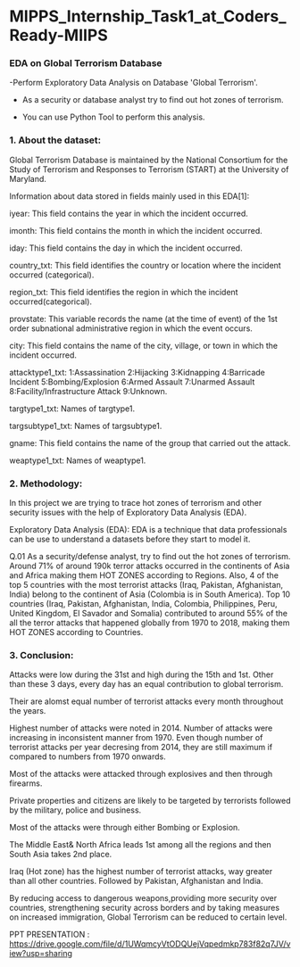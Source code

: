 # MIPPS_Internship_Task1_at_Coders_Ready-MIIPS
### EDA on Global Terrorism Database 


-Perform Exploratory Data Analysis on Database 'Global Terrorism'.

- As a security or database analyst try to find out hot zones of terrorism.

- You can use Python Tool to perform this analysis.

### 1. About the dataset:

Global Terrorism Database is maintained by the National Consortium for the Study of Terrorism and Responses to Terrorism (START) at the University of Maryland.

Information about data stored in fields mainly used in this EDA[1]:

iyear: This field contains the year in which the incident occurred.

imonth: This field contains the month in which the incident occurred.

iday: This field contains the day in which the incident occurred.

country_txt: This field identifies the country or location where the incident occurred (categorical).

region_txt: This field identifies the region in which the incident occurred(categorical).

provstate: This variable records the name (at the time of event) of the 1st order subnational administrative region in which the event occurs.

city: This field contains the name of the city, village, or town in which the incident occurred.

attacktype1_txt: 1:Assassination 2:Hijacking 3:Kidnapping 4:Barricade Incident 5:Bombing/Explosion 6:Armed Assault 7:Unarmed Assault 8:Facility/Infrastructure Attack 9:Unknown.

targtype1_txt: Names of targtype1.

targsubtype1_txt: Names of targsubtype1.

gname: This field contains the name of the group that carried out the attack.

weaptype1_txt: Names of weaptype1.

### 2. Methodology:

In this project we are trying to trace hot zones of terrorism and other security issues with the help of Exploratory Data Analysis (EDA).

Exploratory Data Analysis (EDA): EDA is a technique that data professionals can be use to understand a datasets before they start to model it.

Q.01 As a security/defense analyst, try to find out the hot zones of terrorism.
Around 71% of around 190k terror attacks occurred in the continents of Asia and Africa making them HOT ZONES according to Regions.
Also, 4 of the top 5 countries with the most terrorist attacks (Iraq, Pakistan, Afghanistan, India) belong to the continent of Asia (Colombia is in South America). Top 10 countries (Iraq, Pakistan, Afghanistan, India, Colombia, Philippines, Peru, United Kingdom, El Savador and Somalia) contributed to around 55% of the all the terror attacks that happened globally from 1970 to 2018, making them HOT ZONES according to Countries.


### 3. Conclusion:
Attacks were low during the 31st and high during the 15th and 1st. Other than these 3 days, every day has an equal contribution to global terrorism.



Their are alomst equal number of terrorist attacks every month throughout the years.



Highest number of attacks were noted in 2014. Number of attacks were increasing in inconsistent manner from 1970. Even though number of terrorist attacks per year decresing from 2014, they are still maximum if compared to numbers from 1970 onwards.


Most of the attacks were attacked through explosives and then through firearms.


Private properties and citizens are likely to be targeted by terrorists followed by the military, police and business.


Most of the attacks were through either Bombing or Explosion.



The Middle East& North Africa leads 1st among all the regions and then South Asia takes 2nd place.



Iraq (Hot zone) has the highest number of terrorist attacks, way greater than all other countries. Followed by Pakistan, Afghanistan and India.



By reducing access to dangerous weapons,providing more security over countries, strengthening security across borders and by taking measures on increased immigration, Global Terrorism can be reduced to certain level.


PPT PRESENTATION :
https://drive.google.com/file/d/1UWqmcyVtODQUejVqpedmkp783f82q7JV/view?usp=sharing

